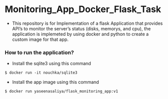 # Monitoring_App_Docker_Flask_Task
* This repository is for Implementation of a flask Application that provides API’s to monitor the server’s status (disks, memorys, and cpu), the application is implemeted by using docker and python to create a custom image for that app.
### How to run the application?
* Install the sqlite3 using this command 
```
$ docker run -it nouchka/sqlite3
```
* Install the app image using this command 
```
$ docker run yaseenasaliya/flask_monitoring_app:v1
```
